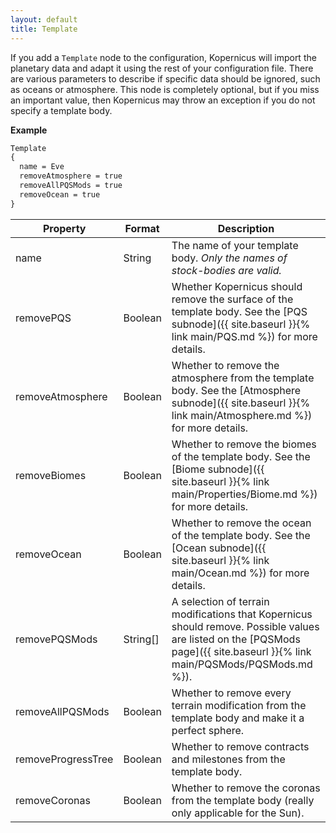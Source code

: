 ```yaml
---
layout: default
title: Template
---
```


If you add a  `Template` node to the configuration, Kopernicus will import the planetary data and adapt it using the rest of your configuration file. There are various parameters to describe if specific data should be ignored, such as oceans or atmosphere. This node is completely optional, but if you miss an important value, then Kopernicus may throw an exception if you do not specify a template body.

**Example**
```md
Template
{
  name = Eve
  removeAtmosphere = true
  removeAllPQSMods = true
  removeOcean = true
}
```

|Property|Format|Description|
|--------|------|-----------|
|name|String|The name of your template body. *Only the names of stock-bodies are valid.*|
|removePQS|Boolean|Whether Kopernicus should remove the surface of the template body. See the [PQS subnode]({{ site.baseurl }}{% link main/PQS.md %}) for more details.|
|removeAtmosphere|Boolean|Whether to remove the atmosphere from the template body. See the [Atmosphere subnode]({{ site.baseurl }}{% link main/Atmosphere.md %}) for more details.|
|removeBiomes|Boolean|Whether to remove the biomes of the template body. See the [Biome subnode]({{ site.baseurl }}{% link main/Properties/Biome.md %}) for more details.|
|removeOcean|Boolean|Whether to remove the ocean of the template body. See the [Ocean subnode]({{ site.baseurl }}{% link main/Ocean.md %}) for more details.|
|removePQSMods|String[]|A selection of terrain modifications that Kopernicus should remove. Possible values are listed on the [PQSMods page]({{ site.baseurl }}{% link main/PQSMods/PQSMods.md %}).|
|removeAllPQSMods|Boolean|Whether to remove every terrain modification from the template body and make it a perfect sphere.|
|removeProgressTree|Boolean|Whether to remove contracts and milestones from the template body.|
|removeCoronas|Boolean|Whether to remove the coronas from the template body (really only applicable for the Sun).|
